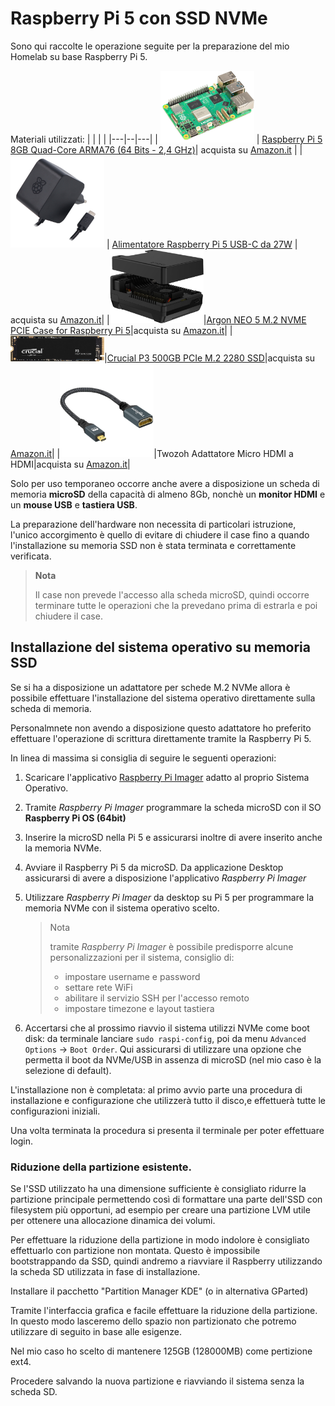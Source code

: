 # Raspberry Pi 5 con SSD NVMe

Sono qui raccolte le operazione seguite per la preparazione del mio Homelab su base Raspberry Pi 5.

Materiali utilizzati:
| | | |
|---|--|---|
| <img src="images/raspi5.png" alt="raspi5" width=150 /> | [Raspberry Pi 5 8GB Quad-Core ARMA76 (64 Bits - 2,4 GHz)](https://www.raspberrypi.com/products/raspberry-pi-5/)| acquista su [Amazon.it](https://www.amazon.it/dp/B0CK2FCG1K) |
| <img src="images/pi5powerblack.png" alt="raspi5" width=150 /> | [Alimentatore Raspberry Pi 5 USB-C da 27W](https://www.raspberrypi.com/products/27w-power-supply/) | acquista su [Amazon.it](https://www.amazon.it/dp/B0CN3MRV16)|
|<img src="images/neo5nvme.png" alt="raspi5" width=150 />|[Argon NEO 5 M.2 NVME PCIE Case for Raspberry Pi 5](https://argon40.com/products/argon-neo-5-m-2-nvme-for-raspberry-pi-5)|acquista su [Amazon.it](https://www.amazon.it/dp/B0D3D64WZR)|
|<img src="images/crucial500gb.png" alt="raspi5" width=150 />|[Crucial P3 500GB PCIe M.2 2280 SSD](https://it.crucial.com/products/ssd/crucial-p3-ssd)|acquista su [Amazon.it](https://www.amazon.it/dp/B0B25LQQPC)|
|<img src="images/microhdmi2hdmi.png" alt="raspi5" width=150 />|Twozoh Adattatore Micro HDMI a HDMI|acquista su [Amazon.it](https://www.amazon.it/dp/B08PNW4W3V)|


Solo per uso temporaneo occorre anche avere a disposizione un scheda di memoria **microSD** della capacità di almeno 8Gb,
nonchè un **monitor HDMI** e un **mouse USB** e **tastiera USB**.

La preparazione dell'hardware non necessita di particolari istruzione, l'unico accorgimento è quello di evitare di chiudere
il case fino a quando l'installazione su memoria SSD non è stata terminata e correttamente verificata.

> **Nota**
> 
> Il case non prevede l'accesso alla scheda microSD, quindi occorre terminare
> tutte le operazioni che la prevedano prima di estrarla e poi chiudere il case.

## Installazione del sistema operativo su memoria SSD

Se si ha a disposizione un adattatore per schede M.2 NVMe allora è
possibile effettuare l'installazione del sistema operativo direttamente sulla scheda di memoria.

Personalmnete non avendo a disposizione questo adattatore ho preferito effettuare l'operazione di
scrittura direttamente tramite la Raspberry Pi 5.

In linea di massima si consiglia di seguire le seguenti operazioni:

1. Scaricare l'applicativo [Raspberry Pi Imager](https://www.raspberrypi.com/software/) adatto al proprio Sistema Operativo.
2. Tramite _Raspberry Pi Imager_ programmare la scheda microSD con il SO **Raspberry Pi OS (64bit)**
3. Inserire la microSD nella Pi 5 e assicurarsi inoltre di avere inserito anche la memoria NVMe.
4. Avviare il Raspberry Pi 5 da microSD. Da applicazione Desktop assicurarsi di avere a disposizione l'applicativo _Raspberry Pi Imager_
5. Utilizzare _Raspberry Pi Imager_ da desktop su Pi 5 per programmare la memoria NVMe con il sistema operativo scelto.

   > Nota
   >
   > tramite _Raspberry Pi Imager_ è possibile predisporre alcune personalizzazioni
   > per il sistema, consiglio di:
   > - impostare username e password
   > - settare rete WiFi
   > - abilitare il servizio SSH per l'accesso remoto
   > - impostare timezone e layout tastiera

6. Accertarsi che al prossimo riavvio il sistema utilizzi NVMe come boot disk: da terminale lanciare `sudo raspi-config`, poi da menu `Advanced Options` -> `Boot Order`. Qui assicurarsi di utilizzare una opzione che permetta il boot da NVMe/USB in assenza di microSD (nel mio caso è la selezione di default).

L'installazione non è completata: al primo avvio parte una
procedura di installazione e configurazione che utilizzerà
tutto il disco,e effettuerà tutte le configurazioni iniziali.

Una volta terminata la procedura si presenta il terminale per poter effettuare login.

### Riduzione della partizione esistente.

Se l'SSD utilizzato ha una dimensione sufficiente è consigliato ridurre la partizione principale
permettendo così di formattare una parte dell'SSD con filesystem più
opportuni, ad esempio per creare una partizione LVM utile per ottenere
una allocazione dinamica dei volumi.

Per effettuare la riduzione della partizione in modo indolore è consigliato effettuarlo con partizione non montata. 
Questo è impossibile bootstrappando da SSD, quindi andremo a
riavviare il Raspberry utilizzando la scheda SD utilizzata in fase di
installazione.

Installare il pacchetto "Partition Manager KDE" (o in alternativa GParted)

Tramite l'interfaccia grafica e facile effettuare la riduzione della partizione.
In questo modo lasceremo dello spazio non partizionato che potremo utilizzare di seguito in base alle esigenze. 

Nel mio caso ho scelto di mantenere 125GB (128000MB) come pertizione ext4.

Procedere salvando la nuova partizione e riavviando il sistema senza la scheda SD.